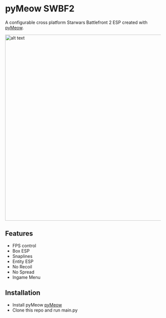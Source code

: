 # pyMeow SWBF2
A configurable cross platform Starwars Battlefront 2 ESP created with [pyMeow](https://github.com/qb-0/pyMeow).

<img src="https://github.com/qb-0/pyMeowSWBF2/raw/master/screenshots/screenshot.png" alt="alt text" width="800" height="600">

## Features
- FPS control
- Box ESP
- Snaplines
- Entity ESP
- No Recoil
- No Spread
- Ingame Menu

## Installation
- Install pyMeow [pyMeow](https://github.com/qb-0/pyMeow)
- Clone this repo and run main.py